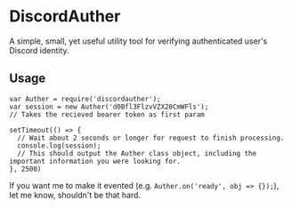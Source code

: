 # DiscordAuther
A simple, small, yet useful utility tool for verifying authenticated user's Discord identity.

## Usage

```
var Auther = require('discordauther');
var session = new Auther('d0Bfl3FlzvVZX20CmWFls');
// Takes the recieved bearer token as first param

setTimeout(() => {
  // Wait about 2 seconds or longer for request to finish processing.
  console.log(session);
  // This should output the Auther class object, including the important information you were looking for.
}, 2500)
```
If you want me to make it evented (e.g. `Auther.on('ready', obj => {});`), let me know, shouldn't be that hard.
